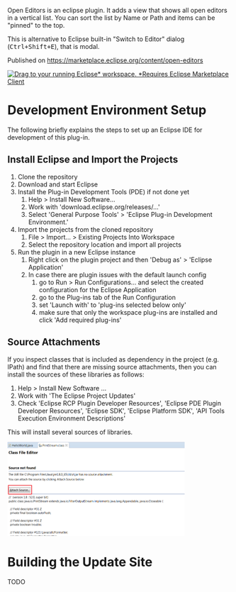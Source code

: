 
Open Editors is an eclipse plugin. It adds a view that shows all open editors in a vertical list. 
You can sort the list by Name or Path and items can be "pinned" to the top.

This is alternative to Eclipse built-in "Switch to Editor" dialog (<kbd>Ctrl+Shift+E</kbd>), that is modal.

Published on <https://marketplace.eclipse.org/content/open-editors>

[![Drag to your running Eclipse* workspace. *Requires Eclipse Marketplace Client](https://marketplace.eclipse.org/sites/all/themes/solstice/public/images/marketplace/btn-install.png)](http://marketplace.eclipse.org/marketplace-client-intro?mpc_install=4046826 "Drag to your running Eclipse workspace. (Requires Eclipse Marketplace Client)")

# Development Environment Setup

The following briefly explains the steps to set up an Eclipse IDE for development of this plug-in.

## Install Eclipse and Import the Projects

1) Clone the repository
1) Download and start Eclipse
1) Install the Plug-in Development Tools (PDE) if not done yet
    1) Help > Install New Software...
    1) Work with 'download.eclipse.org/releases/...'
    1) Select 'General Purpose Tools' > 'Eclipse Plug-in Development Environment.'
1) Import the projects from the cloned repository
    1) File > Import... > Existing Projects Into Workspace
    1) Select the repository location and import all projects
1) Run the plugin in a new Eclipse instance
    1) Right click on the plugin project and then 'Debug as' > 'Eclipse Application'
    1) In case there are plugin issues with the default launch config
        1)  go to Run > Run Configurations... and select the created configuration for the Eclipse Application
        1) go to the Plug-ins tab of the Run Configuration
        1) set 'Launch with' to 'plug-ins selected below only'
        1) make sure that only the workspace plug-ins are installed and click 'Add required plug-ins'

## Source Attachments
If you inspect classes that is included as dependency in the project (e.g. IPath) and find that there are missing source attachments, then you can install the sources of these libraries as follows:

1) Help > Install New Software ...
2) Work with 'The Eclipse Project Updates'
3) Check 'Eclipse RCP Plugin Developer Resources', 'Eclipse PDE Plugin Developer Resources', 'Eclipse SDK', 'Eclipse Platform SDK', 'API Tools Execution Environment Descriptions'

This will install several sources of libraries.

<img src="web-assets/missing-source-attachment.png" width="400">


# Building the Update Site
 
TODO
